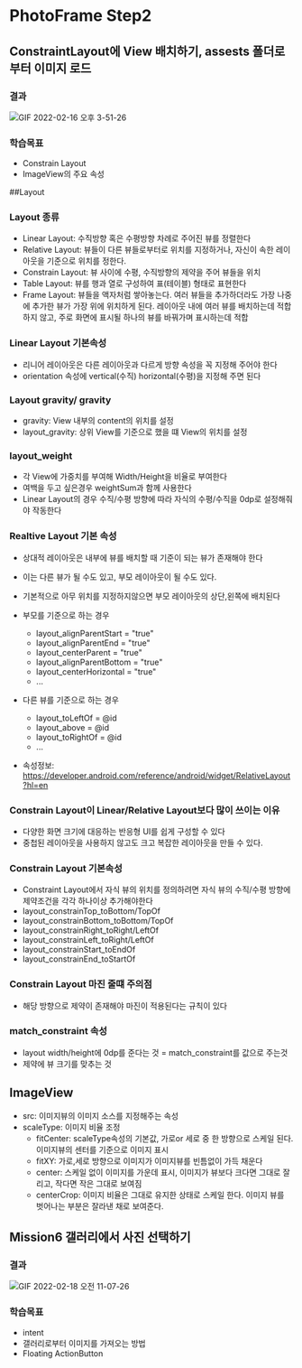 # PhotoFrame Step2
##  ConstraintLayout에 View 배치하기, assests 폴더로 부터 이미지 로드
### 결과
![GIF 2022-02-16 오후 3-51-26](https://user-images.githubusercontent.com/58967292/154604632-02d4b65b-ebff-4e09-8b85-ba128eaeaaca.gif)

### 학습목표
* Constrain Layout
* ImageView의 주요 속성 

##Layout
### Layout 종류
* Linear Layout: 수직방향 혹은 수평방향 차례로 주어진 뷰를 정렬한다
* Relative Layout: 뷰들이 다른 뷰들로부터로 위치를 지정하거나, 자신이 속한 레이아웃을 기준으로 위치를 정한다.
* Constrain Layout: 뷰 사이에 수평, 수직방향의 제약을 주어 뷰들을 위치
* Table Layout: 뷰를 행과 열로 구성하여 표(테이블) 형태로 표현한다
* Frame Layout: 뷰들을 액자처럼 쌓아놓는다. 여러 뷰들을 추가하더라도 가장 나중에 추가한 뷰가 가장 위에 위치하게 된다. 레이아웃 내에 여러 뷰를 배치하는데 적합하지 않고, 주로 화면에 표시될 하나의 뷰를 바꿔가며 표시하는데 적합

### Linear Layout 기본속성
* 리니어 레이아웃은 다른 레이아웃과 다르게 방향 속성을 꼭 지정해 주어야 한다
* orientation 속성에  vertical(수직) horizontal(수평)을 지정해 주면 된다

### Layout gravity/ gravity
* gravity: View 내부의 content의 위치를 설정
* layout_gravity: 상위 View를 기준으로 했을 떄  View의 위치를 설정

### layout_weight
* 각 View에 가중치를 부여해 Width/Height을 비율로 부여한다
* 여백을 두고 싶은경우 weightSum과 함께 사용한다
* Linear Layout의 경우 수직/수평 방향에 따라 자식의 수평/수직을 0dp로 설정해줘야 작동한다

### Realtive Layout 기본 속성
* 상대적 레이아웃은 내부에 뷰를 배치할 때 기준이 되는 뷰가 존재해야 한다
* 이는 다른 뷰가 될 수도 있고, 부모 레이아웃이 될 수도 있다.
* 기본적으로 아무 위치를 지정하지않으면 부모 레이아웃의 상단,왼쪽에 배치된다
* 부모를 기준으로 하는 경우
    * layout_alignParentStart = "true"
    * layout_alignParentEnd = "true"
    * layout_centerParent = "true"
    * layout_alignParentBottom = "true"
    * layout_centerHorizontal = "true"
    * ...
    
* 다른 뷰를 기준으로 하는 경우
    * layout_toLeftOf  = @id
    * layout_above = @id
    * layout_toRightOf = @id
    * ...
* 속성정보: https://developer.android.com/reference/android/widget/RelativeLayout?hl=en

### Constrain Layout이 Linear/Relative Layout보다 많이 쓰이는 이유
* 다양한 화면 크기에 대응하는 반응형 UI를 쉽게 구성할 수 있다
* 중첩된 레이아웃을 사용하지 않고도 크고 복잡한 레이아웃을 만들 수 있다. 

### Constrain Layout 기본속성
* Constraint Layout에서 자식 뷰의 위치를 정의하려면 자식 뷰의 수직/수평 방향에 제약조건을 각각 하나이상 추가해야한다
* layout_constrainTop_toBottom/TopOf 
* layout_constrainBottom_toBottom/TopOf
* layout_constrainRight_toRight/LeftOf
* layout_constrainLeft_toRight/LeftOf
* layout_constrainStart_toEndOf
* layout_constrainEnd_toStartOf

### Constrain Layout 마진 줄떄 주의점
* 해당 방향으로 제약이 존재해야 마진이 적용된다는 규칙이 있다 

### match_constraint 속성
* layout width/height에 0dp를 준다는 것 = match_constraint를 값으로 주는것
* 제약에 뷰 크기를 맞추는 것

## ImageView
* src: 이미지뷰의 이미지 소스를 지정해주는 속성
* scaleType: 이미지 비율 조정
  * fitCenter: scaleType속성의 기본값, 가로or 세로 중 한 방향으로 스케일 된다. 이미지뷰의 센터를 기준으로 이미지 표시
  * fitXY: 가로,세로 방향으로 이미지가 이미지뷰를 빈틈없이 가득 채운다
  * center: 스케일 없이 이미지를 가운데 표시, 이미지가 뷰보다 크다면 그대로 잘리고, 작다면 작은 그대로 보여짐
  * centerCrop: 이미지 비율은 그대로 유지한 상태로 스케일 한다. 이미지 뷰를 벗어나는 부분은 잘라낸 채로 보여준다.

## Mission6 갤러리에서 사진 선택하기
### 결과
![GIF 2022-02-18 오전 11-07-26](https://user-images.githubusercontent.com/58967292/154605274-438dd489-e025-4ea8-a513-a6811e94dca5.gif)

### 학습목표
* intent
* 갤러리로부터 이미지를 가져오는 방법
* Floating ActionButton 
